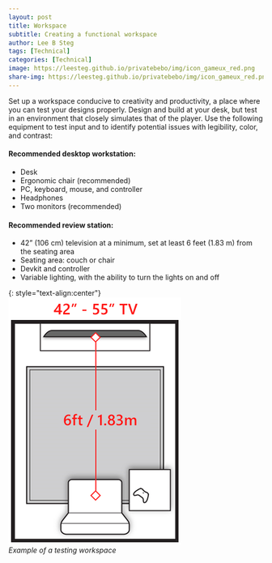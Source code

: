 ```yaml
---
layout: post
title: Workspace
subtitle: Creating a functional workspace
author: Lee B Steg
tags: [Technical]
categories: [Technical]
image: https://leesteg.github.io/privatebebo/img/icon_gameux_red.png
share-img: https://leesteg.github.io/privatebebo/img/icon_gameux_red.png
---
```


Set up a workspace conducive to creativity and productivity, a place where you can test your designs properly. Design and build at your desk, but test in an environment that closely simulates that of the player. Use the following equipment to test input and to identify potential issues with legibility, color, and contrast:

#### Recommended desktop workstation:

- Desk
- Ergonomic chair (recommended)
- PC, keyboard, mouse, and controller
- Headphones
- Two monitors (recommended)

#### Recommended review station:

- 42” (106 cm) television at a minimum, set at least 6 feet (1.83 m) from the seating area
- Seating area: couch or chair
- Devkit and controller
- Variable lighting, with the ability to turn the lights on and off

{: style="text-align:center"}
![Testing Workspace](/img/Testing_Workspace.png)  
_Example of a testing workspace_

